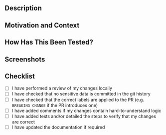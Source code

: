 ## Description
<!--- Provide a general summary and describe the changes in detail -->


## Motivation and Context
<!--- Why is this change required? What problem does it solve? -->
<!--- If it fixes an open issue, please link to the issue here. -->


## How Has This Been Tested?
<!--- Please describe how you tested your changes. -->
<!--- Include details of your testing environment, and the tests you ran to -->
<!--- see how your change affects other areas of the code, etc. -->


## Screenshots
<!--- Include images relevant to the PR here. --->


## Checklist
<!--- Put an `x` in each box as you check off the items -->
- [ ] I have performed a review of my changes locally
- [ ] I have checked that no sensitive data is committed in the git history
- [ ] I have checked that the correct labels are applied to the PR (e.g. `BREAKING CHANGE` if the PR introduces one)
- [ ] I have added comments if my changes contain hard-to-understand logic
- [ ] I have added tests and/or detailed the steps to verify that my changes are correct
- [ ] I have updated the documentation if required
